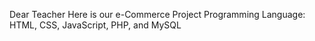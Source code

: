 Dear Teacher
Here is our e-Commerce Project
Programming Language: HTML, CSS, JavaScript, PHP, and MySQL
